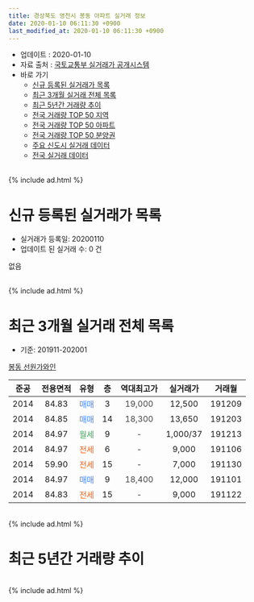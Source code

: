 ```yaml
---
title: 경상북도 영천시 봉동 아파트 실거래 정보
date: 2020-01-10 06:11:30 +0900
last_modified_at: 2020-01-10 06:11:30 +0900
---
```


* 업데이트 : 2020-01-10
* 자료 출처 : [국토교통부 실거래가 공개시스템](http://rt.molit.go.kr)
* 바로 가기
    * [신규 등록된 실거래가 목록](#신규-등록된-실거래가-목록)
    * [최근 3개월 실거래 전체 목록](#최근-3개월-실거래-전체-목록)
    * [최근 5년간 거래량 추이](#최근-5년간-거래량-추이)
    * [전국 거래량 TOP 50 지역](https://inasie.github.io/apt-trade-info/최근-3개월-전국에서-가장-거래가-많이-발생한-지역)
    * [전국 거래량 TOP 50 아파트](https://inasie.github.io/apt-trade-info/최근-3개월-전국에서-가장-거래가-많이-발생한-아파트)
    * [전국 거래량 TOP 50 분양권](https://inasie.github.io/apt-trade-info/최근-3개월-전국에서-가장-거래가-많이-발생한-분양권)
    * [주요 신도시 실거래 데이터](https://inasie.github.io/apt-trade-info/주요-신도시)
    * [전국 실거래 데이터](https://inasie.github.io/apt-trade-info/전국)
<br>
{% include ad.html %}
<br>

# 신규 등록된 실거래가 목록
* 실거래가 등록일: 20200110
* 업데이트 된 실거래 수: 0 건

없음

<br>
{% include ad.html %}
<br>

# 최근 3개월 실거래 전체 목록
* 기준: 201911-202001


[봉동 선원가와인](https://search.naver.com/search.naver?query=%EA%B2%BD%EC%83%81%EB%B6%81%EB%8F%84+%EC%98%81%EC%B2%9C%EC%8B%9C+%EB%B4%89%EB%8F%99+%EB%B4%89%EB%8F%99+%EC%84%A0%EC%9B%90%EA%B0%80%EC%99%80%EC%9D%B8)

|준공|전용면적|유형|층|역대최고가|실거래가|거래월|
|:---:|:---:|:---:|:---:|:---:|:---:|:---:|
|2014|84.83|<span style="color:#4285f3">매매</span>|3|<span style="color:#444444">19,000</span>|12,500|191209|
|2014|84.85|<span style="color:#4285f3">매매</span>|14|<span style="color:#444444">18,300</span>|13,650|191203|
|2014|84.97|<span style="color:#34a853">월세</span>|9|<span style="color:#444444">-</span>|1,000/37|191213|
|2014|84.97|<span style="color:#ff5a00">전세</span>|6|<span style="color:#444444">-</span>|9,000|191106|
|2014|59.90|<span style="color:#ff5a00">전세</span>|15|<span style="color:#444444">-</span>|7,000|191130|
|2014|84.97|<span style="color:#4285f3">매매</span>|9|<span style="color:#444444">18,400</span>|12,000|191101|
|2014|84.83|<span style="color:#ff5a00">전세</span>|15|<span style="color:#444444">-</span>|9,000|191122|


<br>
{% include ad.html %}
<br>

# 최근 5년간 거래량 추이


<div style="width:100%;">
    <canvas id="deal_progress" height="200"></canvas>
</div>

<script>
new Chart(document.getElementById("deal_progress"), {
    type: 'line',
    data: {
        labels: ['201501','201502','201503','201504','201505','201506','201507','201508','201509','201510','201511','201512','201601','201602','201603','201604','201605','201606','201607','201608','201609','201610','201611','201612','201701','201702','201703','201704','201705','201706','201707','201708','201709','201710','201711','201712','201801','201802','201803','201804','201805','201806','201807','201808','201809','201810','201811','201812','201901','201902','201903','201904','201905','201906','201907','201908','201909','201910','201911','201912','202001'],
        datasets: [{
            label: '매매',
            pointRadius: 1,
            data: [36, 31, 31, 17, 16, 9, 6, 5, 3, 6, 0, 1, 0, 1, 3, 0, 0, 0, 0, 0, 2, 3, 2, 0, 0, 1, 1, 2, 2, 2, 0, 1, 1, 0, 3, 1, 0, 4, 2, 0, 1, 2, 1, 1, 2, 1, 1, 0, 0, 1, 2, 1, 0, 3, 0, 1, 0, 0, 1, 2, 0],
            borderColor: "rgba(255, 201, 14, 1)",
            backgroundColor: "rgba(255, 201, 14, 0.5)",
            fill: false,
            lineTension: 0
        },{
            label: '전월세',
            pointRadius: 1,
            data: [4, 6, 5, 5, 7, 7, 9, 7, 6, 3, 2, 3, 1, 1, 1, 0, 0, 2, 2, 3, 2, 4, 1, 0, 4, 1, 2, 2, 1, 1, 2, 2, 1, 2, 3, 5, 4, 2, 5, 1, 0, 1, 2, 3, 2, 3, 2, 1, 4, 10, 11, 2, 1, 1, 5, 6, 1, 2, 3, 1, 0],
            borderColor: "rgba(0, 141, 185, 1)",
            backgroundColor: "rgba(0, 141, 185, 0.5)",
            fill: false,
            lineTension: 0
        }
        ]
    },
    options: {
        responsive: true,
        title: {
            display: false
        },
        tooltips: {
            mode: 'index',
            intersect: false
        },
        hover: {
            mode: 'nearest',
            intersect: true
        },
        scales: {
            xAxes: [{
                display: true,
                scaleLabel: {
                    display: true,
                    labelString: '년/월'
                }
            }],
            yAxes: [{
                display: true,
                ticks: {
                    suggestedMin: 0,
                },
                scaleLabel: {
                    display: true,
                    labelString: '실거래 수'
                }
            }]
        }
    }
});

</script>


<br>
{% include ad.html %}
<br>

